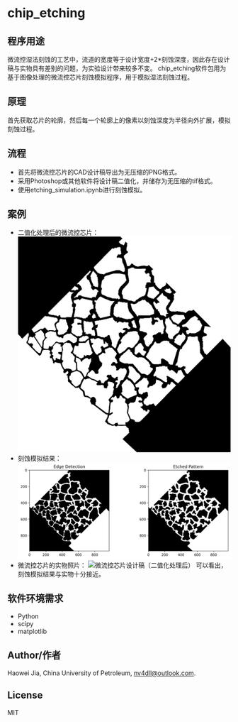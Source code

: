 # chip_etching

## 程序用途
微流控湿法刻蚀的工艺中，流道的宽度等于设计宽度+2*刻蚀深度，因此存在设计稿与实物具有差别的问题，为实验设计带来较多不变。
chip_etching软件包用为基于图像处理的微流控芯片刻蚀模拟程序，用于模拟湿法刻蚀过程。

## 原理
首先获取芯片的轮廓，然后每一个轮廓上的像素以刻蚀深度为半径向外扩展，模拟刻蚀过程。

## 流程
- 首先将微流控芯片的CAD设计稿导出为无压缩的PNG格式。
- 采用Photoshop或其他软件将设计稿二值化，并储存为无压缩的tif格式。
- 使用etching_simulation.ipynb进行刻蚀模拟。

## 案例
- 二值化处理后的微流控芯片：
![微流控芯片设计稿（二值化处理后）](https://github.com/nv4dll-git/chip_etching/blob/main/data/model.tif)
- 刻蚀模拟结果：
![微流控芯片设计稿（二值化处理后）](https://github.com/nv4dll-git/chip_etching/blob/main/data/output.png)
- 微流控芯片的实物照片：
![微流控芯片设计稿（二值化处理后）](https://github.com/nv4dll-git/chip_etching/blob/main/data/real.png)
可以看出，刻蚀模拟结果与实物十分接近。

## 软件环境需求
- Python
- scipy
- matplotlib

## Author/作者
Haowei Jia, China University of Petroleum, nv4dll@outlook.com.

## License 
MIT
